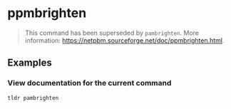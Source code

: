 # ppmbrighten

> This command has been superseded by `pambrighten`. More information: <https://netpbm.sourceforge.net/doc/ppmbrighten.html>.

## Examples

### View documentation for the current command

```bash
tldr pambrighten
```
